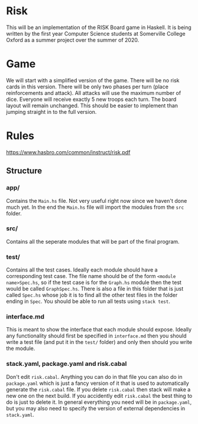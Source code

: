 # Risk
This will be an implementation of the RISK Board game in Haskell. It is being written by the first year Computer Science students at Somerville College Oxford as a summer project over the summer of 2020.

# Game
We will start with a simplified version of the game. There will be no risk cards in this version. There will be only two phases per turn (place reinforcements and attack). All attacks will use the maximum number of dice. Everyone will receive exactly 5 new troops each turn. The board layout will remain unchanged. This should be easier to implement than jumping straight in to the full version. 

# Rules

https://www.hasbro.com/common/instruct/risk.pdf

## Structure 

### app/

Contains the `Main.hs` file. Not very useful right now since we haven't done much yet. In the end the `Main.hs` file will import the modules from the `src` folder. 

### src/

Contains all the seperate modules that will be part of the final program.

### test/

Contains all the test cases. Ideally each module should have a corresponding test case. The file name should be of the form `<module name>Spec.hs`, so if the test case is for the `Graph.hs` module then the test would be called `GraphSpec.hs`. There is also a file in this folder that is just called `Spec.hs` whose job it is to find all the other test files in the folder ending in `Spec`. You should be able to run all tests using `stack test`.

### interface.md

This is meant to show the interface that each module should expose. Ideally any functionality should first be specified in `interface.md` then you should write a test file (and put it in the `test/` folder) and only then should you write the module. 

### stack.yaml, package.yaml and risk.cabal
Don't edit `risk.cabal`. Anything you can do in that file you can also do in `package.yaml` which is just a fancy version of it that is used to automatically generate the `risk.cabal` file. If you delete `risk.cabal` then stack will make a new one on the next build. If you accidently edit `risk.cabal` the best thing to do is just to delete it. In general everything you need will be in `package.yaml`, but you may also need to specify the version of external dependencies in `stack.yaml`.
